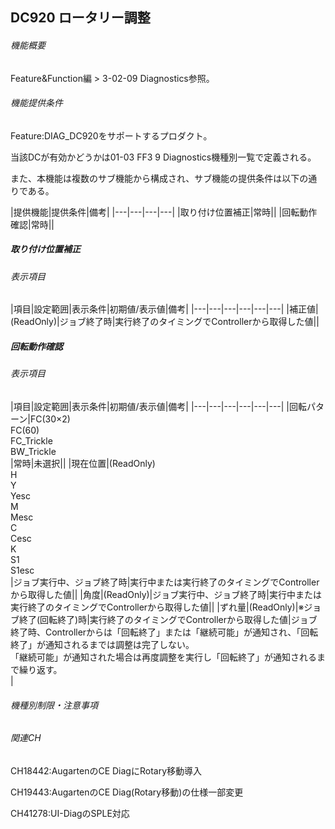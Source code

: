## DC920 ロータリー調整 

###### 機能概要

Feature&Function編 > 3-02-09 Diagnostics参照。

###### 機能提供条件

Feature:DIAG\_DC920をサポートするプロダクト。

当該DCが有効かどうかは01-03 FF3 9 Diagnostics機種別一覧で定義される。

また、本機能は複数のサブ機能から構成され、サブ機能の提供条件は以下の通りである。

|提供機能|提供条件|備考|
|---|---|---|---|
|取り付け位置補正|常時||
|回転動作確認|常時||


##### 取り付け位置補正
###### 表示項目

|項目|設定範囲|表示条件|初期値/表示値|備考|
|---|---|---|---|---|---|
|補正値|(ReadOnly)|ジョブ終了時|実行終了のタイミングでControllerから取得した値||


##### 回転動作確認
###### 表示項目

|項目|設定範囲|表示条件|初期値/表示値|備考|
|---|---|---|---|---|---|
|回転パターン|FC(30×2)<br/>FC(60)<br/>FC_Trickle<br/>BW_Trickle<br/>|常時|未選択||
|現在位置|(ReadOnly)<br/>H<br/>Y<br/>Yesc<br/>M<br/>Mesc<br/>C<br/>Cesc<br/>K<br/>S1<br/>S1esc<br/>|ジョブ実行中、ジョブ終了時|実行中または実行終了のタイミングでControllerから取得した値||
|角度|(ReadOnly)|ジョブ実行中、ジョブ終了時|実行中または実行終了のタイミングでControllerから取得した値||
|ずれ量|(ReadOnly)|※ジョブ終了(回転終了)時|実行終了のタイミングでControllerから取得した値|ジョブ終了時、Controllerからは「回転終了」または「継続可能」が通知され、「回転終了」が通知されるまでは調整は完了しない。<br/>「継続可能」が通知された場合は再度調整を実行し「回転終了」が通知されるまで繰り返す。<br/>|


###### 機種別制限・注意事項

###### 関連CH

CH18442:<RF3575>AugartenのCE DiagにRotary移動導入

CH19443:AugartenのCE Diag(Rotary移動)の仕様一部変更

CH41278:UI-DiagのSPLE対応